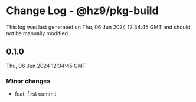 # Change Log - @hz9/pkg-build

This log was last generated on Thu, 06 Jun 2024 12:34:45 GMT and should not be manually modified.

## 0.1.0
Thu, 06 Jun 2024 12:34:45 GMT

### Minor changes

- feat: first commit

